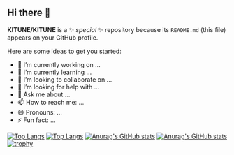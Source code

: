 ## Hi there 👋

**KlTUNE/KlTUNE** is a ✨ _special_ ✨ repository because its `README.md` (this file) appears on your GitHub profile.

Here are some ideas to get you started:

- 🔭 I’m currently working on ...
- 🌱 I’m currently learning ...
- 👯 I’m looking to collaborate on ...
- 🤔 I’m looking for help with ...
- 💬 Ask me about ...
- 📫 How to reach me: ...
- 😄 Pronouns: ...
- ⚡ Fun fact: ...

[![Top Langs](https://github-readme-stats.vercel.app/api/top-langs/?username=KlTUNE)](https://github.com/anuraghazra/github-readme-stats)
[![Top Langs](https://github-readme-stats.vercel.app/api/top-langs/?username=KlTUNE&layout=compact&theme=onedark)](https://github.com/anuraghazra/github-readme-stats)
[![Anurag's GitHub stats](https://github-readme-stats.vercel.app/api?username=KlTUNE)](https://github.com/anuraghazra/github-readme-stats)
[![Anurag's GitHub stats](https://github-readme-stats.vercel.app/api?username=KlTUNE&theme=onedark)](https://github.com/anuraghazra/github-readme-stats)
[![trophy](https://github-profile-trophy.vercel.app/?username=KlTUNE)](https://github.com/ryo-ma/github-profile-trophy)
